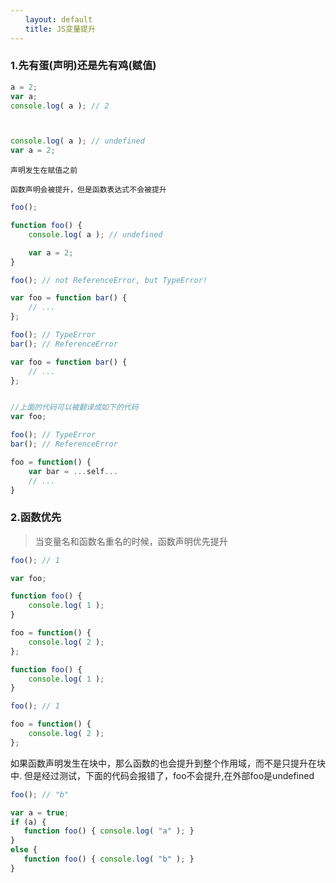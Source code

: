 ```yaml
---
　　layout: default
　　title: JS变量提升
---
```


### 1.先有蛋(声明)还是先有鸡(赋值)

```javascript
a = 2;
var a;
console.log( a ); // 2



console.log( a ); // undefined
var a = 2;
```

`声明发生在赋值之前`

`函数声明会被提升，但是函数表达式不会被提升`

```javascript
foo();

function foo() {
	console.log( a ); // undefined

	var a = 2;
}
```

```javascript
foo(); // not ReferenceError, but TypeError!

var foo = function bar() {
	// ...
};
```

```javascript
foo(); // TypeError
bar(); // ReferenceError

var foo = function bar() {
	// ...
};


//上面的代码可以被翻译成如下的代码
var foo;

foo(); // TypeError
bar(); // ReferenceError

foo = function() {
	var bar = ...self...
	// ...
}
```

### 2.函数优先

> 当变量名和函数名重名的时候，函数声明优先提升


```javascript
foo(); // 1

var foo;

function foo() {
	console.log( 1 );
}

foo = function() {
	console.log( 2 );
};
```

```javascript
function foo() {
	console.log( 1 );
}

foo(); // 1

foo = function() {
	console.log( 2 );
};
```

如果函数声明发生在块中，那么函数的也会提升到整个作用域，而不是只提升在块中. 但是经过测试，下面的代码会报错了，foo不会提升,在外部foo是undefined

```javascript
foo(); // "b"

var a = true;
if (a) {
   function foo() { console.log( "a" ); }
}
else {
   function foo() { console.log( "b" ); }
}
```